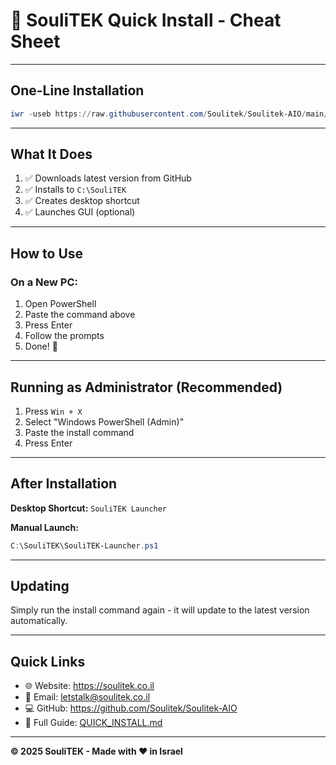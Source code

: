 # 🚀 SouliTEK Quick Install - Cheat Sheet

---

## One-Line Installation

```powershell
iwr -useb https://raw.githubusercontent.com/Soulitek/Soulitek-AIO/main/Install-SouliTEK.ps1 | iex
```

---

## What It Does

1. ✅ Downloads latest version from GitHub
2. ✅ Installs to `C:\SouliTEK`
3. ✅ Creates desktop shortcut
4. ✅ Launches GUI (optional)

---

## How to Use

### On a New PC:

1. Open PowerShell
2. Paste the command above
3. Press Enter
4. Follow the prompts
5. Done! 🎉

---

## Running as Administrator (Recommended)

1. Press `Win + X`
2. Select "Windows PowerShell (Admin)"
3. Paste the install command
4. Press Enter

---

## After Installation

**Desktop Shortcut:** `SouliTEK Launcher`

**Manual Launch:**
```powershell
C:\SouliTEK\SouliTEK-Launcher.ps1
```

---

## Updating

Simply run the install command again - it will update to the latest version automatically.

---

## Quick Links

- 🌐 Website: https://soulitek.co.il
- 📧 Email: letstalk@soulitek.co.il
- 💻 GitHub: https://github.com/Soulitek/Soulitek-AIO
- 📖 Full Guide: [QUICK_INSTALL.md](docs/QUICK_INSTALL.md)

---

**© 2025 SouliTEK - Made with ❤️ in Israel**


